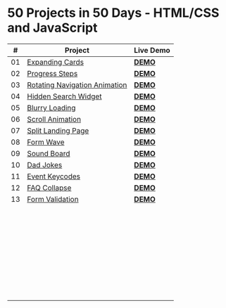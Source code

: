 # 50 Projects in 50 Days - HTML/CSS and JavaScript

| #    | Project                                                      | Live Demo                                                    |
| ---- | ------------------------------------------------------------ | :----------------------------------------------------------- |
| 01   | [Expanding Cards](https://github.com/Fuchih/LearningProject/tree/main/project_1) | [**DEMO**](https://zen-khorana-ce82a2.netlify.app)           |
| 02   | [Progress Steps](https://github.com/Fuchih/LearningProject/tree/main/project_2) | [**DEMO**](https://suspicious-wing-565456.netlify.app)       |
| 03   | [Rotating Navigation Animation](https://github.com/Fuchih/LearningProject/tree/main/project_3) | [**DEMO**](https://serene-morse-5197d2.netlify.app)          |
| 04   | [Hidden Search Widget](https://github.com/Fuchih/LearningProject/tree/main/Project_4) | [**DEMO**](https://optimistic-nobel-a5ea50.netlify.app)      |
| 05   | [Blurry Loading](https://github.com/Fuchih/LearningProject/tree/main/Project_5) | [**DEMO**](https://musing-borg-584832.netlify.app)           |
| 06   | [Scroll Animation](https://github.com/Fuchih/LearningProject/tree/main/Project_6) | [**DEMO**](https://objective-chandrasekhar-071616.netlify.app) |
| 07   | [Split Landing Page](https://github.com/Fuchih/LearningProject/tree/main/Project_7) | [**DEMO**](https://brave-poincare-eaa5e4.netlify.app)        |
| 08   | [Form Wave](https://github.com/Fuchih/LearningProject/tree/main/Project_8) | [**DEMO**](https://gallant-benz-cbf680.netlify.app)          |
| 09   | [Sound Board](https://github.com/Fuchih/LearningProject/tree/main/Project_9) | [**DEMO**](https://elated-tesla-a94423.netlify.app)          |
| 10   | [Dad Jokes](https://github.com/Fuchih/LearningProject/tree/main/Project_10) | [**DEMO**](https://flamboyant-rosalind-26fdb4.netlify.app)   |
| 11   | [Event Keycodes](https://github.com/Fuchih/LearningProject/tree/main/Project_11) | [**DEMO**](https://suspicious-feynman-e4366e.netlify.app)    |
| 12   | [FAQ Collapse](https://github.com/Fuchih/LearningProject/tree/main/Project_12) | [**DEMO**](https://gracious-lichterman-e9abde.netlify.app)   |
| 13   | [Form Validation](https://github.com/Fuchih/50Projects50Days_HTML_CSS_JavaScript/tree/main/Project_13) | [**DEMO**](https://wonderful-pasteur-2427a7.netlify.app) |
|      |                                                              |                                                              |
|      |                                                              |                                                              |
|      |                                                              |                                                              |
|      |                                                              |                                                              |
|      |                                                              |                                                              |
|      |                                                              |                                                              |
|      |                                                              |                                                              |
|      |                                                              |                                                              |
|      |                                                              |                                                              |
|      |                                                              |                                                              |
|      |                                                              |                                                              |
|      |                                                              |                                                              |
|      |                                                              |                                                              |
|      |                                                              |                                                              |
|      |                                                              |                                                              |
|      |                                                              |                                                              |
|      |                                                              |                                                              |
|      |                                                              |                                                              |
|      |                                                              |                                                              |
|      |                                                              |                                                              |
|      |                                                              |                                                              |
|      |                                                              |                                                              |
|      |                                                              |                                                              |
|      |                                                              |                                                              |
|      |                                                              |                                                              |
|      |                                                              |                                                              |
|      |                                                              |                                                              |
|      |                                                              |                                                              |
|      |                                                              |                                                              |
|      |                                                              |                                                              |
|      |                                                              |                                                              |
|      |                                                              |                                                              |
|      |                                                              |                                                              |
|      |                                                              |                                                              |
|      |                                                              |                                                              |
|      |                                                              |                                                              |
